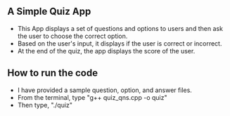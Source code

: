 ## A Simple Quiz App
- This App displays a set of questions and options to users and then ask the user to choose the correct option.
- Based on the user's input, it displays if the user is correct or incorrect.
- At the end of the quiz, the app displays the score of the user.

## How to run the code
- I have provided a sample question, option, and answer files.
- From the terminal, type "g++ quiz_qns.cpp -o quiz"
- Then type, "./quiz" 
